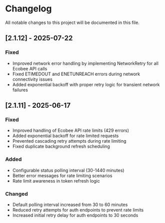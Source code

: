 # Changelog

All notable changes to this project will be documented in this file.

## [2.1.12] - 2025-07-22

### Fixed
- Improved network error handling by implementing NetworkRetry for all Ecobee API calls
- Fixed ETIMEDOUT and ENETUNREACH errors during network connectivity issues
- Added exponential backoff with proper retry logic for transient network failures

## [2.1.11] - 2025-06-17

### Fixed
- Improved handling of Ecobee API rate limits (429 errors)
- Added exponential backoff for rate limited requests
- Prevented cascading retry attempts during rate limiting
- Fixed duplicate background refresh scheduling

### Added
- Configurable status polling interval (30-1440 minutes)
- Better error messages for rate limiting scenarios
- Rate limit awareness in token refresh logic

### Changed
- Default polling interval increased from 30 to 60 minutes
- Reduced retry attempts for auth endpoints to prevent rate limits
- Increased initial retry delay for auth endpoints to 30 seconds
